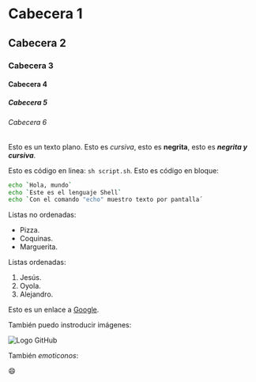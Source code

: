 # Cabecera 1

## Cabecera 2

### Cabecera 3

#### Cabecera 4

##### Cabecera 5

###### Cabecera 6

Esto es un texto plano. Esto es *cursiva*, esto es **negrita**, esto es ***negrita y cursiva***.

Esto es código en linea: `sh script.sh`. Esto es código en bloque:

```sh
echo `Hola, mundo`
echo `Este es el lenguaje Shell`
echo `Con el comando "echo" muestro texto por pantalla´
```

Listas no ordenadas:

* Pizza.
* Coquinas.
* Marguerita.

Listas ordenadas:

1. Jesús.
2. Oyola.
3. Alejandro.

Esto es un enlace a [Google](http://google.com).

También puedo instroducir imágenes:

![Logo GitHub](http://github.com/apple-touch-icon.png)

También *emoticonos*:

:smile:
